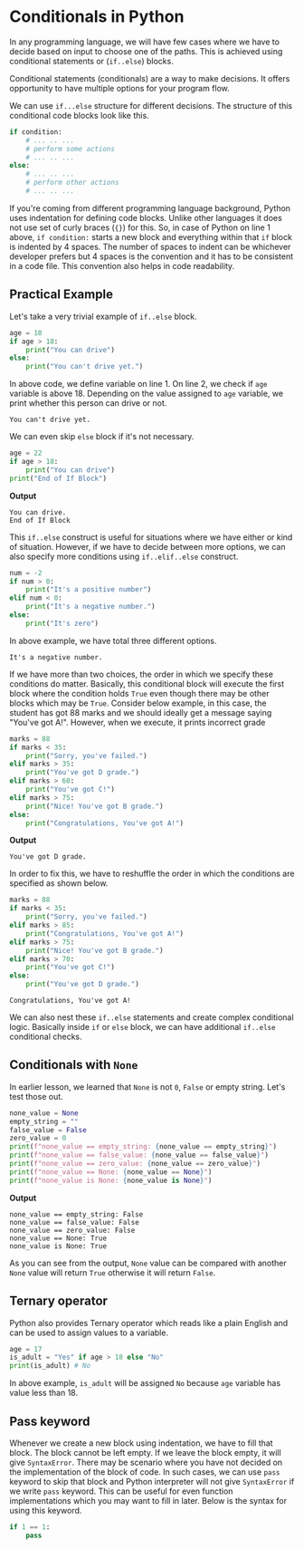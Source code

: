 # Conditionals in Python

In any programming language, we will have few cases where we have to decide based on input to choose one of the paths. This is achieved using conditional statements or (`if..else`) blocks.

Conditional statements (conditionals) are a way to make decisions. It offers opportunity to have multiple options for your program flow.

We can use `if...else` structure for different decisions. The structure of this conditional code blocks look like this.

```python
if condition:
    # ... .. ...
    # perform some actions
    # ... .. ...
else:
    # ... .. ...
    # perform other actions
    # ... .. ...
```

If you're coming from different programming language background, Python uses indentation for defining code blocks. Unlike other languages it does not use set of curly braces (`{}`) for this. So, in case of Python on line 1 above, `if condition:` starts a new block and everything within that `if` block is indented by 4 spaces. The number of spaces to indent can be whichever developer prefers but 4 spaces is the convention and it has to be consistent in a code file. This convention also helps in code readability.

## Practical Example
Let's take a very trivial example of `if..else` block.

```python
age = 10
if age > 18:
    print("You can drive")
else:
    print("You can't drive yet.")
```

In above code, we define variable on line 1. On line 2, we check if `age` variable is above 18. Depending on the value assigned to `age` variable, we print whether this person can drive or not.

```output{ lineNos=false }
You can't drive yet.
```

We can even skip `else` block if it's not necessary.

```python
age = 22
if age > 18:
    print("You can drive")
print("End of If Block")
```

**Output**
```output{ lineNos=false }
You can drive.
End of If Block
```

This `if..else` construct is useful for situations where we have either or kind of situation. However, if we have to decide between more options, we can also specify more conditions using `if..elif..else` construct.

```python
num = -2
if num > 0:
    print("It's a positive number")
elif num < 0:
    print("It's a negative number.")
else:
    print("It's zero")
```

In above example, we have total three different options.

```output{ lineNos=false }
It's a negative number.
```

If we have more than two choices, the order in which we specify these conditions do matter. Basically, this conditional block will execute the first block where the condition holds `True` even though there may be other blocks which may be `True`. Consider below example, in this case, the student has got 88 marks and we should ideally get a message saying "You've got A!". However, when we execute, it prints incorrect grade

```python
marks = 88
if marks < 35:
    print("Sorry, you've failed.")
elif marks > 35:
    print("You've got D grade.")
elif marks > 60:
    print("You've got C!")
elif marks > 75:
    print("Nice! You've got B grade.")
else: 
    print("Congratulations, You've got A!")
```

**Output**
```output{ lineNos=false }
You've got D grade.
```

In order to fix this, we have to reshuffle the order in which the conditions are specified as shown below.

```python
marks = 88
if marks < 35:
    print("Sorry, you've failed.")
elif marks > 85:
    print("Congratulations, You've got A!")
elif marks > 75:
    print("Nice! You've got B grade.")
elif marks > 70:
    print("You've got C!")
else: 
    print("You've got D grade.")
```

```output{ lineNos=false }
Congratulations, You've got A!
```

We can also nest these `if..else` statements and create complex conditional logic. Basically inside `if` or `else` block, we can have additional `if..else` conditional checks.

## Conditionals with `None`

In earlier lesson, we learned that `None` is not `0`, `False` or empty string. Let's test those out.

```python
none_value = None
empty_string = ""
false_value = False
zero_value = 0
print(f"none_value == empty_string: {none_value == empty_string}")
print(f"none_value == false_value: {none_value == false_value}")
print(f"none_value == zero_value: {none_value == zero_value}")
print(f"none_value == None: {none_value == None}")
print(f"none_value is None: {none_value is None}")
```

**Output**
```output{ lineNos=false }
none_value == empty_string: False
none_value == false_value: False
none_value == zero_value: False
none_value == None: True
none_value is None: True
```

As you can see from the output, `None` value can be compared with another `None` value will return `True` otherwise it will return `False`.

## Ternary operator

Python also provides Ternary operator which reads like a plain English and can be used to assign values to a variable.

```python
age = 17
is_adult = "Yes" if age > 18 else "No"
print(is_adult) # No
```

In above example, `is_adult` will be assigned `No` because `age` variable has value less than 18.

## Pass keyword

Whenever we create a new block using indentation, we have to fill that block. The block cannot be left empty. If we leave the block empty, it will give `SyntaxError`. There may be scenario where you have not decided on the implementation of the block of code. In such cases, we can use `pass` keyword to skip that block and Python interpreter will not give `SyntaxError` if we write `pass` keyword. This can be useful for even function implementations which you may want to fill in later. Below is the syntax for using this keyword.

```python
if 1 == 1:
    pass
```
